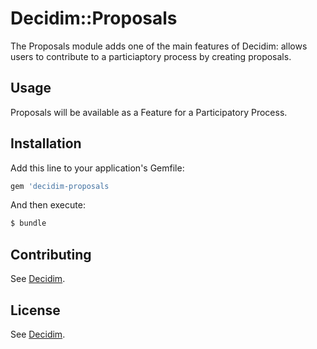 # Decidim::Proposals

The Proposals module adds one of the main features of Decidim: allows users to contribute to a particiaptory process by creating proposals.

## Usage
Proposals will be available as a Feature for a Participatory Process.

## Installation
Add this line to your application's Gemfile:

```ruby
gem 'decidim-proposals
```

And then execute:
```bash
$ bundle
```

## Contributing
See [Decidim](https://github.com/AjuntamentdeBarcelona/decidim).

## License
See [Decidim](https://github.com/AjuntamentdeBarcelona/decidim).
